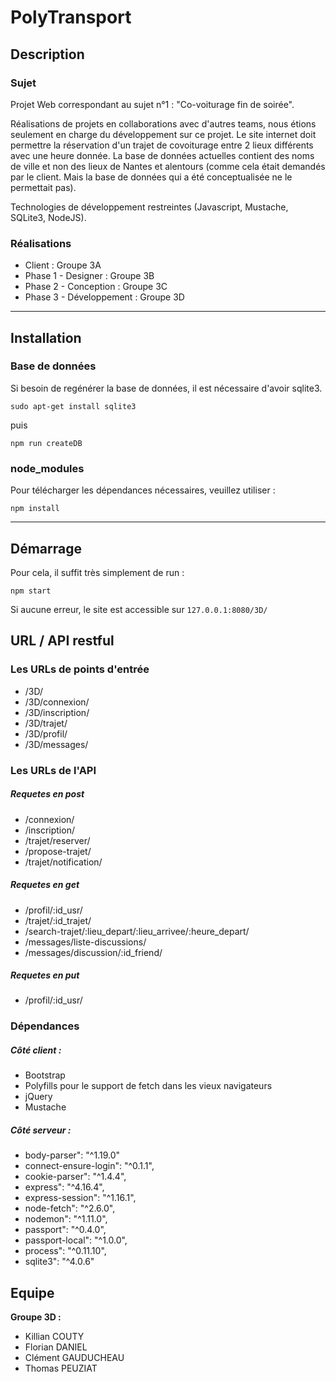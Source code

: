 # PolyTransport


## Description

### Sujet

Projet Web correspondant au sujet n°1 : "Co-voiturage fin de soirée".

Réalisations de projets en collaborations avec d'autres teams, nous étions seulement en charge du développement sur ce projet.
Le site internet doit permettre la réservation d'un trajet de covoiturage entre 2 lieux différents avec une heure donnée. La base de données actuelles contient des noms de ville et non des lieux de Nantes et alentours (comme cela était demandés par le client. Mais la base de données qui a été conceptualisée ne le permettait pas).

Technologies de développement restreintes (Javascript, Mustache, SQLite3, NodeJS).

### Réalisations

- Client : Groupe 3A
- Phase 1 - Designer : Groupe 3B
- Phase 2 - Conception : Groupe 3C
- Phase 3 - Développement : Groupe 3D

---

## Installation

### Base de données

Si besoin de regénérer la base de données, il est nécessaire d'avoir sqlite3.

`sudo apt-get install sqlite3`

puis

`npm run createDB`

### node_modules

Pour télécharger les dépendances nécessaires, veuillez utiliser :

`npm install`

---

## Démarrage

Pour cela, il suffit très simplement de run :

`npm start`

Si aucune erreur, le site est accessible sur `127.0.0.1:8080/3D/`


## URL / API restful


### Les URLs de points d'entrée
* /3D/
* /3D/connexion/
* /3D/inscription/
* /3D/trajet/
* /3D/profil/
* /3D/messages/

### Les URLs de l'API

##### Requetes en post
* /connexion/
* /inscription/
* /trajet/reserver/
* /propose-trajet/
* /trajet/notification/


##### Requetes en get
* /profil/:id_usr/
* /trajet/:id_trajet/
* /search-trajet/:lieu_depart/:lieu_arrivee/:heure_depart/
* /messages/liste-discussions/
* /messages/discussion/:id_friend/

##### Requetes en put
* /profil/:id_usr/

### Dépendances

##### Côté client :
* Bootstrap
* Polyfills pour le support de fetch dans les vieux navigateurs
* jQuery
* Mustache

##### Côté serveur :
* body-parser": "^1.19.0"
* connect-ensure-login": "^0.1.1",
* cookie-parser": "^1.4.4",
* express": "^4.16.4",
* express-session": "^1.16.1",
* node-fetch": "^2.6.0",
* nodemon": "^1.11.0",
* passport": "^0.4.0",
* passport-local": "^1.0.0",
* process": "^0.11.10",
* sqlite3": "^4.0.6"


## Equipe

**Groupe 3D :**
- Killian COUTY
- Florian DANIEL
- Clément GAUDUCHEAU
- Thomas PEUZIAT

